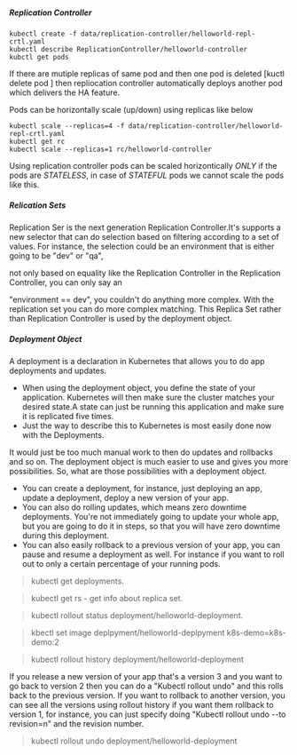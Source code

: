 ##### Replication Controller

```
kubectl create -f data/replication-controller/helloworld-repl-crtl.yaml
kubectl describe ReplicationController/helloworld-controller
kubctl get pods
```
If there are mutiple replicas of same pod and then one pod is deleted [kuctl delete pod <name>] then repliocation controller automatically deploys another pod which delivers the HA feature. 

Pods can be horizontally scale (up/down) using replicas like below
```
kubectl scale --replicas=4 -f data/replication-controller/helloworld-repl-crtl.yaml
kubectl get rc
kubectl scale --replicas=1 rc/helloworld-controller
```
Using replication controller pods can be scaled horizontically _ONLY_ if the pods are _STATELESS_, in case of _STATEFUL_ pods we cannot scale the pods like this. 


##### Relication Sets
Replication Ser is the next generation Replication Controller.It's supports a new selector that can do selection based on filtering according to a set of values. For instance, the selection could be an environment that is either going to be "dev" or "qa",

not only based on equality like the Replication Controller in the Replication Controller, you can only say an

"environment == dev", you couldn't do anything more complex. With the replication set you can do more complex matching. This Replica Set rather than Replication Controller is used 
by the deployment object.

##### Deployment Object
A deployment is a declaration in Kubernetes that allows you to do app deployments and updates. 
- When using the deployment object, you define the state of your application. Kubernetes will then make sure the cluster matches your desired state.A state can just be running this application and make sure it is replicated five times. 
- Just the way to describe this to Kubernetes is most easily done now with the Deployments.

It would just be too much manual work to then do updates and rollbacks and so on. The deployment object is much easier to use and gives you more possibilities. So, what are those possibilities with a deployment object.

- You can create a deployment, for instance, just deploying an app, update a deployment, deploy a new version of your app.
- You can also do rolling updates, which means zero downtime deployments. You're not immediately going to update your whole app, but you are going to do it in steps, so that you will have zero downtime during this deployment.
- You can also easily rollback to a previous version of your app, you can pause and resume a deployment as well. For instance if you want to roll out to only a certain percentage of your running pods.

> kubectl get deployments.

> kubectl get rs - get info about replica set.

> kubectl rollout status deployment/helloworld-deployment.

> kbectl set image deplpyment/helloworld-deplpyment k8s-demo=k8s-demo:2

> kubectl rollout history deployment/helloworld-deployment

If you release a new version of your app that's a version 3 and you want to go back to version 2 then you can do a "Kubectl rollout undo" and this rolls back to the previous version. If you want to rollback to another version, you can see all the versions using rollout history if you want them rollback to version 1, for instance, you can just specify doing "Kubectl rollout undo --to revision=n" and the revision number.

> kubectl rollout undo deployment/helloworld-deployment



